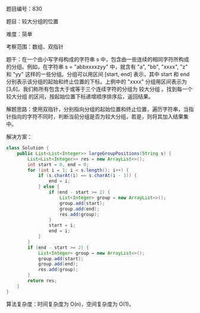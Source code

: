 题目编号：830

题目：较大分组的位置

难度：简单

考察范围：数组、双指针

题干：在一个由小写字母构成的字符串 s 中，包含由一些连续的相同字符所构成的分组。例如，在字符串 s = "abbxxxxzyy" 中，就含有 "a", "bb", "xxxx", "z" 和 "yy" 这样的一些分组。分组可以用区间 [start, end] 表示，其中 start 和 end 分别表示该分组的起始和终止位置的下标。上例中的 "xxxx" 分组用区间表示为 [3,6]。我们称所有包含大于或等于三个连续字符的分组为 较大分组 。找到每一个 较大分组 的区间，按起始位置下标递增顺序排序后，返回结果。

解题思路：使用双指针，分别指向分组的起始位置和终止位置，遍历字符串，当指针指向的字符不同时，判断当前分组是否为较大分组，若是，则将其加入结果集中。

解决方案：

```java
class Solution {
    public List<List<Integer>> largeGroupPositions(String s) {
        List<List<Integer>> res = new ArrayList<>();
        int start = 0, end = 0;
        for (int i = 1; i < s.length(); i++) {
            if (s.charAt(i) == s.charAt(i - 1)) {
                end = i;
            } else {
                if (end - start >= 2) {
                    List<Integer> group = new ArrayList<>();
                    group.add(start);
                    group.add(end);
                    res.add(group);
                }
                start = i;
                end = i;
            }
        }
        if (end - start >= 2) {
            List<Integer> group = new ArrayList<>();
            group.add(start);
            group.add(end);
            res.add(group);
        }
        return res;
    }
}
```

算法复杂度：时间复杂度为 O(n)，空间复杂度为 O(1)。